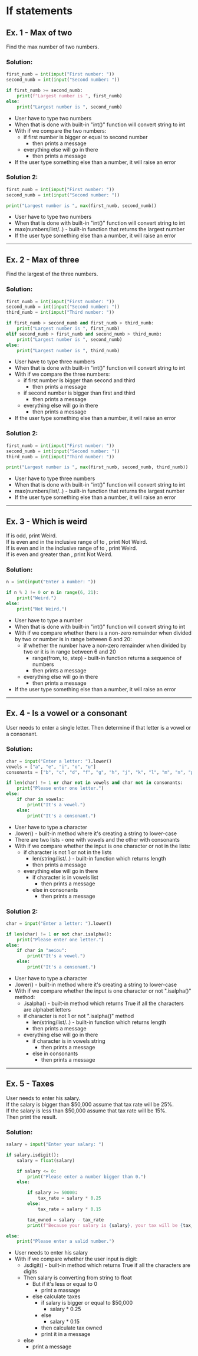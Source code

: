 # If statements
## Ex. 1 - Max of two
Find the max number of two numbers.

### Solution:
```python
first_numb = int(input("First number: "))
second_numb = int(input("Second number: "))

if first_numb >= second_numb:
    print(f"Largest number is ", first_numb)
else:
    print("Largest number is ", second_numb)
```
- User have to type two numbers
- When that is done with built-in "int()" function will convert string to int
- With if we compare the two numbers:
  - if first number is bigger or equal to second number
    - then prints a message
  - everything else will go in there
    - then prints a message
- If the user type something else than a number, it will raise an error

### Solution 2:
```python
first_numb = int(input("First number: "))
second_numb = int(input("Second number: "))

print("Largest number is ", max(first_numb, second_numb))
```
- User have to type two numbers
- When that is done with built-in "int()" function will convert string to int
- max(numbers/list/..) - built-in function that returns the largest number
- If the user type something else than a number, it will raise an error
--------------
## Ex. 2 - Max of three
Find the largest of the three numbers.

### Solution:
```python
first_numb = int(input("First number: "))
second_numb = int(input("Second number: "))
third_numb = int(input("Third number: "))

if first_numb > second_numb and first_numb > third_numb:
    print("Largest number is ", first_numb)
elif second_numb > first_numb and second_numb > third_numb:
    print("Largest number is ", second_numb)
else:
    print("Largest number is ", third_numb)
```
- User have to type three numbers
- When that is done with built-in "int()" function will convert string to int
- With if we compare the three numbers:
  - if first number is bigger than second and third
    - then prints a message
  - if second number is bigger than first and third
    - then prints a message
  - everything else will go in there
    - then prints a message
- If the user type something else than a number, it will raise an error

### Solution 2:
```python
first_numb = int(input("First number: "))
second_numb = int(input("Second number: "))
third_numb = int(input("Third number: "))

print("Largest number is ", max(first_numb, second_numb, third_numb))
```
- User have to type three numbers
- When that is done with built-in "int()" function will convert string to int
- max(numbers/list/..) - built-in function that returns the largest number
- If the user type something else than a number, it will raise an error
--------------
## Ex. 3 -  Which is weird
If  is odd, print Weird. <br />
If  is even and in the inclusive range of  to , print Not Weird. <br />
If  is even and in the inclusive range of  to , print Weird. <br />
If  is even and greater than , print Not Weird.

### Solution:
```python
n = int(input("Enter a number: "))

if n % 2 != 0 or n in range(6, 21):
    print("Weird.")
else:
    print("Not Weird.")

```
- User have to type a number
- When that is done with built-in "int()" function will convert string to int
- With if we compare whether there is a non-zero remainder when divided by two or number is in range between 6 and 20:
  - if whether the number have a non-zero remainder when divided by two or it is in range between 6 and 20
    - range(from, to, step) - built-in function returns a sequence of numbers
    - then prints a message
  - everything else will go in there
    - then prints a message
- If the user type something else than a number, it will raise an error
------------
## Ex. 4 - Is a vowel or a consonant
User needs to enter a single letter.
Then determine if that letter is a vowel or a consonant.

### Solution:
```python
char = input("Enter a letter: ").lower()
vowels = ["a", "e", "i", "o", "u"]
consonants = ["b", "c", "d", "f", "g", "h", "j", "k", "l", "m", "n", "p", "q", "r", "s", "t", "v", "w", "x", "y", "z"]

if len(char) != 1 or char not in vowels and char not in consonants:
    print("Please enter one letter.")
else:
    if char in vowels:
        print("It's a vowel.")
    else:
        print("It's a consonant.")
```
- User have to type a character
- .lower() - built-in method where it's creating a string to lower-case
- There are two lists - one with vowels and the other with consonants
- With if we compare whether the input is one character or not in the lists: 
  - if character is not 1 or not in the lists
    - len(string/list/..) - built-in function which returns length
    - then prints a message
  - everything else will go in there
    - if character is in vowels list
      - then prints a message
    - else in consonants
      - then prints a message

### Solution 2:
```python
char = input("Enter a letter: ").lower()

if len(char) != 1 or not char.isalpha():
    print("Please enter one letter.")
else:
    if char in "aeiou":
        print("It's a vowel.")
    else:
        print("It's a consonant.")
```
- User have to type a character
- .lower() - built-in method where it's creating a string to lower-case
- With if we compare whether the input is one character or not ".isalpha()" method:
  - .isalpha() - built-in method which  returns True if all the characters are alphabet letters
  - if character is not 1 or not ".isalpha()" method
    - len(string/list/..) - built-in function which returns length
    - then prints a message
  - everything else will go in there
    - if character is in vowels string
      - then prints a message
    - else in consonants
      - then prints a message
--------------
## Ex. 5 - Taxes
User needs to enter his salary. <br />
If the salary is bigger than $50,000 assume that tax rate will be 25%. <br />
If the salary is less than $50,000 assume that tax rate will be 15%. <br />
Then print the result.

### Solution:
```python
salary = input("Enter your salary: ")

if salary.isdigit():
    salary = float(salary)

    if salary <= 0:
        print("Please enter a number bigger than 0.")
    else:

        if salary >= 50000:
            tax_rate = salary * 0.25
        else:
            tax_rate = salary * 0.15

        tax_owned = salary - tax_rate
        print(f"Because your salary is {salary}, your tax will be {tax_rate}, so that means you own {tax_owned}.")

else:
    print("Please enter a valid number.")
```
- User needs to enter his salary
- With if we compare whether the user input is digit:
  - .isdigit() - built-in method which returns True if all the characters are digits
  - Then salary is converting from string to float
    - But if it's less or equal to 0
      - print a massage
    - else calculate taxes
      - if salary is bigger or equal to $50,000
        - salary * 0.25
      - else
        - salary * 0.15
      - then calculate tax owned
      - print it in a message
  - else
    - print a message
